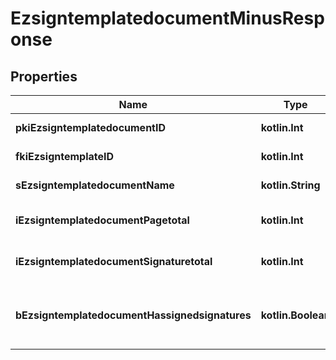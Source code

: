 
# EzsigntemplatedocumentMinusResponse

## Properties
Name | Type | Description | Notes
------------ | ------------- | ------------- | -------------
**pkiEzsigntemplatedocumentID** | **kotlin.Int** | The unique ID of the Ezsigntemplatedocument | 
**fkiEzsigntemplateID** | **kotlin.Int** | The unique ID of the Ezsigntemplate | 
**sEzsigntemplatedocumentName** | **kotlin.String** | The name of the Ezsigntemplatedocument. | 
**iEzsigntemplatedocumentPagetotal** | **kotlin.Int** | The number of pages in the Ezsigntemplatedocument. | 
**iEzsigntemplatedocumentSignaturetotal** | **kotlin.Int** | The number of total signatures in the Ezsigntemplate. | 
**bEzsigntemplatedocumentHassignedsignatures** | **kotlin.Boolean** | If the Ezsigntemplatedocument contains signed signatures (From internal or external sources) | 



